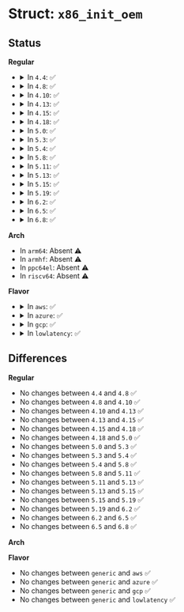 # Struct: <code>x86_init_oem</code>

## Status
<b>Regular</b>
<ul>
<li>
<details>
<summary>In <code>4.4</code>: ✅</summary>

```c
struct x86_init_oem {
    void (*arch_setup)();
    void (*banner)();
};
```
</details>
</li>
<li>
<details>
<summary>In <code>4.8</code>: ✅</summary>

```c
struct x86_init_oem {
    void (*arch_setup)();
    void (*banner)();
};
```
</details>
</li>
<li>
<details>
<summary>In <code>4.10</code>: ✅</summary>

```c
struct x86_init_oem {
    void (*arch_setup)();
    void (*banner)();
};
```
</details>
</li>
<li>
<details>
<summary>In <code>4.13</code>: ✅</summary>

```c
struct x86_init_oem {
    void (*arch_setup)();
    void (*banner)();
};
```
</details>
</li>
<li>
<details>
<summary>In <code>4.15</code>: ✅</summary>

```c
struct x86_init_oem {
    void (*arch_setup)();
    void (*banner)();
};
```
</details>
</li>
<li>
<details>
<summary>In <code>4.18</code>: ✅</summary>

```c
struct x86_init_oem {
    void (*arch_setup)();
    void (*banner)();
};
```
</details>
</li>
<li>
<details>
<summary>In <code>5.0</code>: ✅</summary>

```c
struct x86_init_oem {
    void (*arch_setup)();
    void (*banner)();
};
```
</details>
</li>
<li>
<details>
<summary>In <code>5.3</code>: ✅</summary>

```c
struct x86_init_oem {
    void (*arch_setup)();
    void (*banner)();
};
```
</details>
</li>
<li>
<details>
<summary>In <code>5.4</code>: ✅</summary>

```c
struct x86_init_oem {
    void (*arch_setup)();
    void (*banner)();
};
```
</details>
</li>
<li>
<details>
<summary>In <code>5.8</code>: ✅</summary>

```c
struct x86_init_oem {
    void (*arch_setup)();
    void (*banner)();
};
```
</details>
</li>
<li>
<details>
<summary>In <code>5.11</code>: ✅</summary>

```c
struct x86_init_oem {
    void (*arch_setup)();
    void (*banner)();
};
```
</details>
</li>
<li>
<details>
<summary>In <code>5.13</code>: ✅</summary>

```c
struct x86_init_oem {
    void (*arch_setup)();
    void (*banner)();
};
```
</details>
</li>
<li>
<details>
<summary>In <code>5.15</code>: ✅</summary>

```c
struct x86_init_oem {
    void (*arch_setup)();
    void (*banner)();
};
```
</details>
</li>
<li>
<details>
<summary>In <code>5.19</code>: ✅</summary>

```c
struct x86_init_oem {
    void (*arch_setup)();
    void (*banner)();
};
```
</details>
</li>
<li>
<details>
<summary>In <code>6.2</code>: ✅</summary>

```c
struct x86_init_oem {
    void (*arch_setup)();
    void (*banner)();
};
```
</details>
</li>
<li>
<details>
<summary>In <code>6.5</code>: ✅</summary>

```c
struct x86_init_oem {
    void (*arch_setup)();
    void (*banner)();
};
```
</details>
</li>
<li>
<details>
<summary>In <code>6.8</code>: ✅</summary>

```c
struct x86_init_oem {
    void (*arch_setup)();
    void (*banner)();
};
```
</details>
</li>
</ul>
<b>Arch</b>
<ul>
<li>
In <code>arm64</code>: Absent ⚠️
</li>
<li>
In <code>armhf</code>: Absent ⚠️
</li>
<li>
In <code>ppc64el</code>: Absent ⚠️
</li>
<li>
In <code>riscv64</code>: Absent ⚠️
</li>
</ul>
<b>Flavor</b>
<ul>
<li>
<details>
<summary>In <code>aws</code>: ✅</summary>

```c
struct x86_init_oem {
    void (*arch_setup)();
    void (*banner)();
};
```
</details>
</li>
<li>
<details>
<summary>In <code>azure</code>: ✅</summary>

```c
struct x86_init_oem {
    void (*arch_setup)();
    void (*banner)();
};
```
</details>
</li>
<li>
<details>
<summary>In <code>gcp</code>: ✅</summary>

```c
struct x86_init_oem {
    void (*arch_setup)();
    void (*banner)();
};
```
</details>
</li>
<li>
<details>
<summary>In <code>lowlatency</code>: ✅</summary>

```c
struct x86_init_oem {
    void (*arch_setup)();
    void (*banner)();
};
```
</details>
</li>
</ul>

## Differences
<b>Regular</b>
<ul>
<li>
No changes between <code>4.4</code> and <code>4.8</code> ✅
</li>
<li>
No changes between <code>4.8</code> and <code>4.10</code> ✅
</li>
<li>
No changes between <code>4.10</code> and <code>4.13</code> ✅
</li>
<li>
No changes between <code>4.13</code> and <code>4.15</code> ✅
</li>
<li>
No changes between <code>4.15</code> and <code>4.18</code> ✅
</li>
<li>
No changes between <code>4.18</code> and <code>5.0</code> ✅
</li>
<li>
No changes between <code>5.0</code> and <code>5.3</code> ✅
</li>
<li>
No changes between <code>5.3</code> and <code>5.4</code> ✅
</li>
<li>
No changes between <code>5.4</code> and <code>5.8</code> ✅
</li>
<li>
No changes between <code>5.8</code> and <code>5.11</code> ✅
</li>
<li>
No changes between <code>5.11</code> and <code>5.13</code> ✅
</li>
<li>
No changes between <code>5.13</code> and <code>5.15</code> ✅
</li>
<li>
No changes between <code>5.15</code> and <code>5.19</code> ✅
</li>
<li>
No changes between <code>5.19</code> and <code>6.2</code> ✅
</li>
<li>
No changes between <code>6.2</code> and <code>6.5</code> ✅
</li>
<li>
No changes between <code>6.5</code> and <code>6.8</code> ✅
</li>
</ul>
<b>Arch</b>
<ul>
</ul>
<b>Flavor</b>
<ul>
<li>
No changes between <code>generic</code> and <code>aws</code> ✅
</li>
<li>
No changes between <code>generic</code> and <code>azure</code> ✅
</li>
<li>
No changes between <code>generic</code> and <code>gcp</code> ✅
</li>
<li>
No changes between <code>generic</code> and <code>lowlatency</code> ✅
</li>
</ul>
